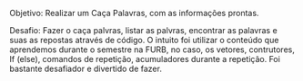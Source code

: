 Objetivo: Realizar um Caça Palavras, com as informações prontas.

Desafio: Fazer o caça palvras, listar as palvras, encontrar as palavras e suas as repostas através de código. 
O intuito foi utilizar o conteúdo que aprendemos durante o semestre na FURB, no caso, os vetores, contrutores, If (else), comandos de repetição, acumuladores durante a repetição. 
Foi bastante desafiador e divertido de fazer.
